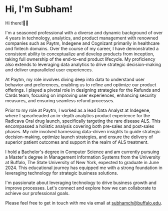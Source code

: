 # Hi, I'm Subham!

Hi there!👋🏻

I'm a seasoned professional with a diverse and dynamic background of over 4 years in technology, analytics, and product management with renowned companies such as Paytm, Indegene and Cognizant primarily in healthcare and fintech domains. Over the course of my career, I have demonstrated a consistent ability to conceptualize and develop products from inception, taking full ownership of the end-to-end product lifecycle. My proficiency also extends to leveraging data analytics to drive strategic decision-making and deliver unparalleled user experiences.

At Paytm, my role involves diving deep into data to understand user behavior and preferences, enabling us to refine and optimize our product offerings. I played a pivotal role in designing strategies for the Refunds and Cards team, focusing on improving user experiences, enhancing security measures, and ensuring seamless refund processes.

Prior to my role at Paytm, I worked as a lead Data Analyst at Indegene, where I spearheaded an in-depth analytics product experience for the Radicava Oral drug launch, specifically targeting the rare disease ALS. This encompassed a holistic analysis covering both pre-sales and post-sales phases. My role involved harnessing data-driven insights to guide strategic decision-making, optimize launch strategies, and ensure the delivery of superior patient outcomes and support in the realm of ALS treatment.

I hold a Bachelor's degree in Computer Science and am currently pursuing a Master's degree in Management Information Systems from the University at Buffalo, The State University of New York, expected to graduate in June 2024. This educational journey has equipped me with a strong foundation in leveraging technology for strategic business solutions. 

I'm passionate about leveraging technology to drive business growth and improve processes. Let's connect and explore how we can collaborate to achieve our professional goals.

Please feel free to get in touch with me via email at subhamch@buffalo.edu.
